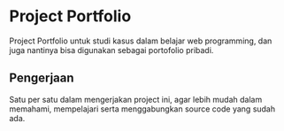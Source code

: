 # Project Portfolio

Project Portfolio untuk studi kasus dalam belajar web programming, dan juga nantinya bisa digunakan sebagai portofolio pribadi.

## Pengerjaan
Satu per satu dalam mengerjakan project ini, agar lebih mudah dalam memahami, mempelajari serta menggabungkan source code yang sudah ada.